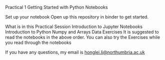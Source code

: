 Practical 1
Getting Started with Python Notebooks

Set up your notebook
Open up this repository in binder to get started.

What is in this Practical Session
Introduction to Jupyter Notebooks
Introduction to Python
Numpy and Arrays
Data
Exercises
It is suggested to read the notebooks in the above order. You can also try the Exercises while you read through the notebooks

If you have any questions, my email is honglei.li@northumbria.ac.uk
